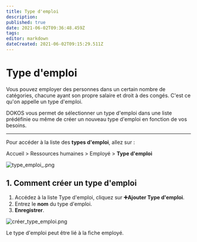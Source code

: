 ```yaml
---
title: Type d'emploi
description: 
published: true
date: 2021-06-02T09:36:48.459Z
tags: 
editor: markdown
dateCreated: 2021-06-02T09:15:29.511Z
---
```


# Type d'emploi

Vous pouvez employer des personnes dans un certain nombre de catégories, chacune ayant son propre salaire et droit à des congés. C'est ce qu'on appelle un type d'emploi.

DOKOS vous permet de sélectionner un type d'emploi dans une liste prédéfinie ou même de créer un nouveau type d'emploi en fonction de vos besoins.

---

Pour accéder à la liste des **types d'emploi**, allez sur :

Accueil > Ressources humaines > Employé > **Type d'emploi**

![type_emploi_.png](/humains-ressources/employment-type/type_emploi_.png)

## 1. Comment créer un type d'emploi

1. Accédez à la liste Type d'emploi, cliquez sur **:heavy_plus_sign:Ajouter Type d'emploi**.
2. Entrez le **nom** du type d'emploi.
3. **Enregistrer**.

![créer_type_emploi.png](/humains-ressources/employment-type/créer_type_emploi.png)

Le type d'emploi peut être lié à la fiche employé.